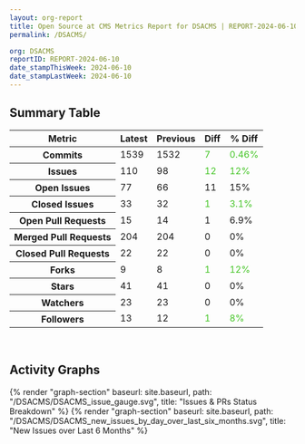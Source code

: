 ```yaml
---
layout: org-report
title: Open Source at CMS Metrics Report for DSACMS | REPORT-2024-06-10
permalink: /DSACMS/

org: DSACMS
reportID: REPORT-2024-06-10
date_stampThisWeek: 2024-06-10
date_stampLastWeek: 2024-06-10
---
```

<div class="summary-table">
  <table class="usa-table usa-table--borderless">
    <h2> Summary Table </h2>
    <thead>
      <tr>
        <th scope="col">Metric</th>
        <th scope="col">Latest</th>
        <th scope="col">Previous</th>
        <th scope="col">Diff</th>
        <th scope="col">% Diff</th>
      </tr>
    </thead>
    <tbody>
      <tr>
        <th scope="row">Commits</th>
        <td>1539</td>
        <td>1532</td>
        <td style="color: #45c527" >7</td>
        <td style="color: #45c527" >0.46%</td>
      </tr>
      <tr>
        <th scope="row">Issues</th>
        <td>110</td>
        <td>98</td>
        <td style="color: #45c527" >12</td>
        <td style="color: #45c527" >12%</td>
      </tr>
      <tr>
        <th scope="row">Open Issues</th>
        <td>77</td>
        <td>66</td>
        <td style="" >11</td>
        <td style="" >15%</td>
      </tr>
      <tr>
        <th scope="row">Closed Issues</th>
        <td>33</td>
        <td>32</td>
        <td style="color: #45c527" >1</td>
        <td style="color: #45c527" >3.1%</td>
      </tr>
      <tr>
        <th scope="row">Open Pull Requests</th>
        <td>15</td>
        <td>14</td>
        <td style="" >1</td>
        <td style="" >6.9%</td>
      </tr>
      <tr>
        <th scope="row">Merged Pull Requests</th>
        <td>204</td>
        <td>204</td>
        <td style="" >0</td>
        <td style="" >0%</td>
      </tr>
      <tr>
        <th scope="row">Closed Pull Requests</th>
        <td>22</td>
        <td>22</td>
        <td style="" >0</td>
        <td style="" >0%</td>
      </tr>
      <tr>
        <th scope="row">Forks</th>
        <td>9</td>
        <td>8</td>
        <td style="color: #45c527" >1</td>
        <td style="color: #45c527" >12%</td>
      </tr>
      <tr>
        <th scope="row">Stars</th>
        <td>41</td>
        <td>41</td>
        <td style="" >0</td>
        <td style="" >0%</td>
      </tr>
      <tr>
        <th scope="row">Watchers</th>
        <td>23</td>
        <td>23</td>
        <td style="" >0</td>
        <td style="" >0%</td>
      </tr>
      <tr>
        <th scope="row">Followers</th>
        <td>13</td>
        <td>12</td>
        <td style="color: #45c527" >1</td>
        <td style="color: #45c527" >8%</td>
      </tr>
    </tbody>
  </table>
</div>
<div class="graph-container">
  <br>
  <h2>Activity Graphs</h2>
  <div class="all-graphs">
    <!--- Issues/PRs Status Breakdown Graph -->
    {% render "graph-section" baseurl: site.baseurl, path: "/DSACMS/DSACMS_issue_gauge.svg", title: "Issues & PRs Status Breakdown" %}
    <!-- New Issues over Last 6 Months -->
    {% render "graph-section" baseurl: site.baseurl, path: "/DSACMS/DSACMS_new_issues_by_day_over_last_six_months.svg", title: "New Issues over Last 6 Months" %}
  </div>
</div>